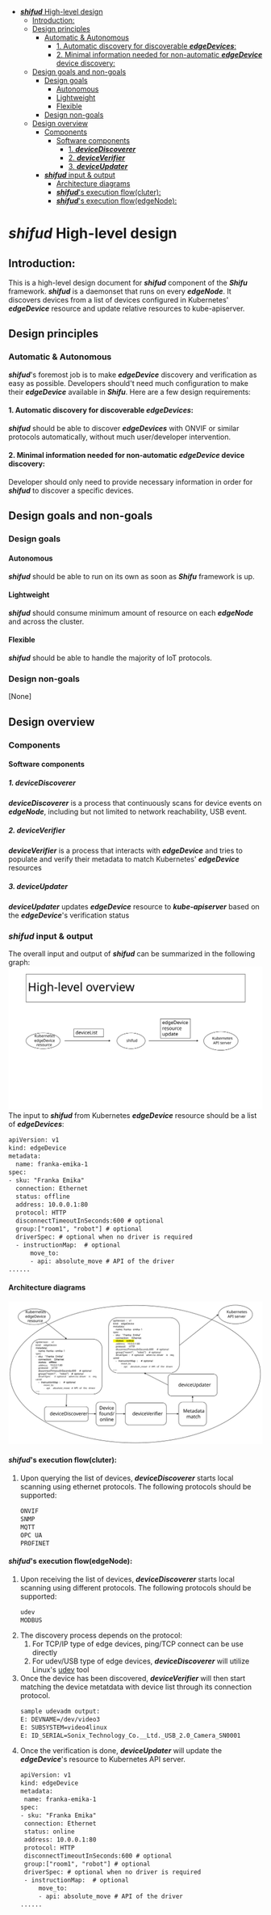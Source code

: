 - [***shifud*** High-level design](#shifud-high-level-design)
  - [Introduction:](#introduction)
  - [Design principles](#design-principles)
    - [Automatic & Autonomous](#automatic--autonomous)
      - [1. Automatic discovery for discoverable ***edgeDevices***:](#1-automatic-discovery-for-discoverable-edgedevices)
      - [2. Minimal information needed for non-automatic ***edgeDevice*** device discovery:](#2-minimal-information-needed-for-non-automatic-edgedevice-device-discovery)
  - [Design goals and non-goals](#design-goals-and-non-goals)
    - [Design goals](#design-goals)
      - [Autonomous](#autonomous)
      - [Lightweight](#lightweight)
      - [Flexible](#flexible)
    - [Design non-goals](#design-non-goals)
  - [Design overview](#design-overview)
    - [Components](#components)
      - [Software components](#software-components)
        - [1. ***deviceDiscoverer***](#1-devicediscoverer)
        - [2. ***deviceVerifier***](#2-deviceverifier)
        - [3. ***deviceUpdater***](#3-deviceupdater)
    - [***shifud*** input & output](#shifud-input--output)
      - [Architecture diagrams](#architecture-diagrams)
      - [***shifud***'s execution flow(cluter):](#shifuds-execution-flowcluter)
      - [***shifud***'s execution flow(edgeNode):](#shifuds-execution-flowedgenode)

# ***shifud*** High-level design

## Introduction:
This is a high-level design document for ***shifud*** component of the ***Shifu*** framework. ***shifud*** is a daemonset that runs on every ***edgeNode***. It discovers devices from a list of devices configured in Kubernetes' ***edgeDevice*** resource and update relative resources to kube-apiserver.    

## Design principles
### Automatic & Autonomous
***shifud***'s foremost job is to make ***edgeDevice*** discovery and verification as easy as possible. Developers should't need much configuration to make their ***edgeDevice*** available in ***Shifu***. Here are a few design requirements:

#### 1. Automatic discovery for discoverable ***edgeDevices***:
***shifud*** should be able to discover ***edgeDevices*** with ONVIF or similar protocols automatically, without much user/developer intervention.

#### 2. Minimal information needed for non-automatic ***edgeDevice*** device discovery:
Developer should only need to provide necessary information in order for ***shifud*** to discover a specific devices.

## Design goals and non-goals
### Design goals
#### Autonomous
***shifud*** should be able to run on its own as soon as ***Shifu*** framework is up.

#### Lightweight
***shifud*** should consume minimum amount of resource on each ***edgeNode*** and across the cluster.

#### Flexible
***shifud*** should be able to handle the majority of IoT protocols.

### Design non-goals
[None]

## Design overview
  

### Components

#### Software components

##### 1. ***deviceDiscoverer***
***deviceDiscoverer*** is a process that continuously scans for device events on ***edgeNode***, including but not limited to network reachability, USB event.

##### 2. ***deviceVerifier***
***deviceVerifier*** is a process that interacts with ***edgeDevice*** and tries to populate and verify their metadata to match Kubernetes' ***edgeDevice*** resources

##### 3. ***deviceUpdater***
***deviceUpdater*** updates ***edgeDevice*** resource to ***kube-apiserver*** based on the ***edgeDevice***'s verification status

### ***shifud*** input & output
The overall input and output of ***shifud*** can be summarized in the following graph:
[![shifud input and output overview](/img/shifud-input-output.svg)](/img/shifud-input-output.svg)    
The input to ***shifud*** from Kubernetes ***edgeDevice*** resource should be a list of ***edgeDevices***:    
```
apiVersion: v1
kind: edgeDevice
metadata:
  name: franka-emika-1
spec:
- sku: "Franka Emika"
  connection: Ethernet
  status: offline
  address: 10.0.0.1:80
  protocol: HTTP
  disconnectTimeoutInSeconds:600 # optional
  group:["room1", "robot"] # optional
  driverSpec: # optional when no driver is required
  - instructionMap:  # optional
      move_to:
      - api: absolute_move # API of the driver
......
```

#### Architecture diagrams
[![shifud design overview](/img/shifud-design-overview.svg)](/img/shifud-design-overview.svg)    


#### ***shifud***'s execution flow(cluter):
1. Upon querying the list of devices, ***deviceDiscoverer*** starts local scanning using ethernet protocols. The following protocols should be supported:
   ```
   ONVIF
   SNMP
   MQTT
   OPC UA
   PROFINET
   ```

#### ***shifud***'s execution flow(edgeNode):
1. Upon receiving the list of devices, ***deviceDiscoverer*** starts local scanning using different protocols. The following protocols should be supported:
   ```
   udev
   MODBUS
   ```
2. The discovery process depends on the protocol:
    1. For TCP/IP type of edge devices, ping/TCP connect can be use directly
    2. For udev/USB type of edge devices, ***deviceDiscoverer*** will utilize Linux's [udev](https://man7.org/linux/man-pages/man7/udev.7.html) tool    
3. Once the device has been discovered, ***deviceVerifier*** will then start matching the device metatdata with device list through its connection protocol.
    ```
    sample udevadm output:
    E: DEVNAME=/dev/video3
    E: SUBSYSTEM=video4linux
    E: ID_SERIAL=Sonix_Technology_Co.__Ltd._USB_2.0_Camera_SN0001
    ```
4. Once the verification is done, ***deviceUpdater*** will update the ***edgeDevice***'s resource to Kubernetes API server.
    ```
   apiVersion: v1
   kind: edgeDevice
   metadata:
     name: franka-emika-1
   spec:
   - sku: "Franka Emika"
     connection: Ethernet
     status: online
     address: 10.0.0.1:80
     protocol: HTTP
     disconnectTimeoutInSeconds:600 # optional
     group:["room1", "robot"] # optional
     driverSpec: # optional when no driver is required
     - instructionMap:  # optional
         move_to:
         - api: absolute_move # API of the driver
   ......
    ```
